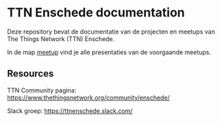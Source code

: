 # TTN Enschede documentation

Deze repository bevat de documentatie van de projecten en meetups van The Things Network (TTN) Enschede.

In de map [meetup](https://github.com/TTNEnschede/documentation/tree/master/meetup) vind je alle presentaties van de voorgaande meetups.

## Resources

TTN Community pagina: https://www.thethingsnetwork.org/community/enschede/

Slack groep: https://ttnenschede.slack.com/
